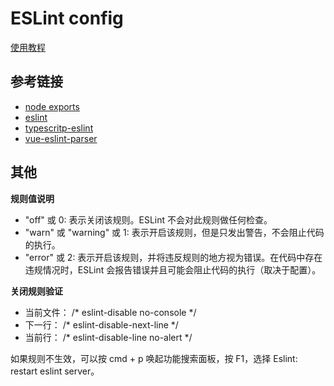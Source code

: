 # ESLint config

[使用教程](https://nianba23.github.io/core/eslint.html)

## 参考链接

- [node exports](https://nodejs.org/api/packages.html#package-entry-points)
- [eslint](https://eslint.org/)
- [typescritp-eslint](https://typescript-eslint.io/docs/linting/)
- [vue-eslint-parser](https://www.npmjs.com/package/vue-eslint-parser)

## 其他

**规则值说明**

- "off" 或 0: 表示关闭该规则。ESLint 不会对此规则做任何检查。
- "warn" 或 "warning" 或 1: 表示开启该规则，但是只发出警告，不会阻止代码的执行。
- "error" 或 2: 表示开启该规则，并将违反规则的地方视为错误。在代码中存在违规情况时，ESLint 会报告错误并且可能会阻止代码的执行（取决于配置）。

**关闭规则验证**
- 当前文件： /* eslint-disable no-console */
- 下一行：   /* eslint-disable-next-line */
- 当前行：   /* eslint-disable-line no-alert */

如果规则不生效，可以按 cmd + p 唤起功能搜索面板，按 F1，选择 Eslint: restart eslint server。
